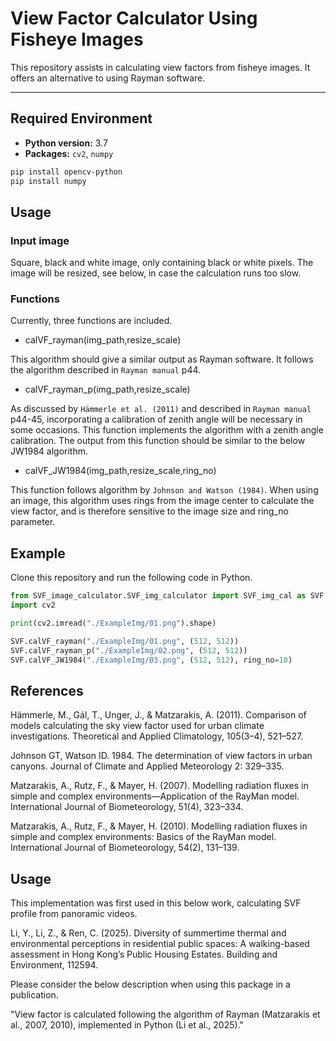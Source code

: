 # View Factor Calculator Using Fisheye Images

This repository assists in calculating view factors from fisheye images. It offers an alternative to using Rayman software.

---

## Required Environment

- **Python version:** 3.7
- **Packages:** `cv2`, `numpy`

```bash
pip install opencv-python
pip install numpy
```

## Usage

### Input image

Square, black and white image, only containing black or white pixels. The image will be resized, see below, in case the calculation runs too slow.

### Functions

Currently, three functions are included.

- calVF_rayman(img_path,resize_scale)

This algorithm should give a similar output as Rayman software. It follows the algorithm described in `Rayman manual` p44.

- calVF_rayman_p(img_path,resize_scale)

As discussed by `Hämmerle et al. (2011)` and described in `Rayman manual` p44-45, incorporating a calibration of zenith angle will be necessary in some occasions. This function implements the algorithm with a zenith angle calibration. The output from this function should be similar to the below JW1984 algorithm.

- calVF_JW1984(img_path,resize_scale,ring_no)

This function follows algorithm by `Johnson and Watson (1984)`. When using an image, this algorithm uses rings from the image center to calculate the view factor, and is therefore sensitive to the image size and ring_no parameter.

## Example

Clone this repository and run the following code in Python.

```python
from SVF_image_calculator.SVF_img_calculator import SVF_img_cal as SVF
import cv2

print(cv2.imread("./ExampleImg/01.png").shape)

SVF.calVF_rayman("./ExampleImg/01.png", (512, 512))
SVF.calVF_rayman_p("./ExampleImg/02.png", (512, 512))
SVF.calVF_JW1984("./ExampleImg/03.png", (512, 512), ring_no=10)
```

## References

Hämmerle, M., Gál, T., Unger, J., & Matzarakis, A. (2011). Comparison of models calculating the sky view factor used for urban climate investigations. Theoretical and Applied Climatology, 105(3–4), 521–527.

Johnson GT, Watson ID. 1984. The determination of view factors in urban canyons. Journal of Climate and Applied Meteorology 2: 329–335.

Matzarakis, A., Rutz, F., & Mayer, H. (2007). Modelling radiation fluxes in simple and complex environments—Application of the RayMan model. International Journal of Biometeorology, 51(4), 323–334.

Matzarakis, A., Rutz, F., & Mayer, H. (2010). Modelling radiation fluxes in simple and complex environments: Basics of the RayMan model. International Journal of Biometeorology, 54(2), 131–139.

## Usage

This implementation was first used in this below work, calculating SVF profile from panoramic videos.

Li, Y., Li, Z., & Ren, C. (2025). Diversity of summertime thermal and environmental perceptions in residential public spaces: A walking-based assessment in Hong Kong’s Public Housing Estates. Building and Environment, 112594.

Please consider the below description when using this package in a publication.

"View factor is calculated following the algorithm of Rayman (Matzarakis et al., 2007, 2010), implemented in Python (Li et al., 2025)."
